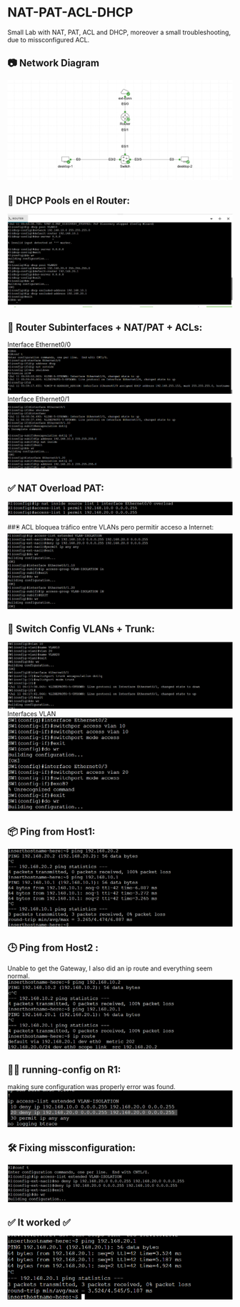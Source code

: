 # NAT-PAT-ACL-DHCP
Small Lab with NAT, PAT, ACL and DHCP, moreover a small troubleshooting, due to missconfigured ACL. 
## 📷 Network Diagram
![Network Topology](TOPOLOGY.png) 

## 📄 DHCP Pools en el Router:
![Network Topology](0-DHCP-POOLS-R1.png) 

## 📝 Router Subinterfaces + NAT/PAT + ACLs:
Interface Ethernet0/0
![Network Topology](1-ETH0-0-CON-EXTERNAL-NOSHUT.png) 
Interface Ethernet0/1 
![Network Topology](2-ETH0-1-NOSHUT.png) 

## ✅ NAT Overload PAT:
![Network Topology](3-NAT-OVERLOAD.png)

##🖲️ ACL bloquea tráfico entre VLANs pero permitir acceso a Internet:
![Network Topology](4-ACL-BLOCK-VLANS.png)

## 🧬 Switch Config VLANs + Trunk:
![Network Topology](5-VLAN,CREATION.TRUNKING%20MODE.png)
Interfaces VLAN 
![Network Topology](6-INTERFACES-ACCESS-VLANS.png)

## 📦 Ping from Host1:
![Network Topology](7-DESKTOP1-PINGS.png) 

## 🕒 Ping from Host2 :
Unable to get the Gateway, I also did an ip route and everything seem normal.
![Network Topology](8-Unable-to-reach-gateway.png)

## 👨‍💻 running-config on R1:
making sure configuration was properly error was found.
![Network Topology](9-ERROR-FOUND.png)

## 🛠️ Fixing missconfiguration:
![Network Topology](10-SOLIUTION.png)

## ✅ It worked ✅ 
![Network Topology](11-REASURING.png)

